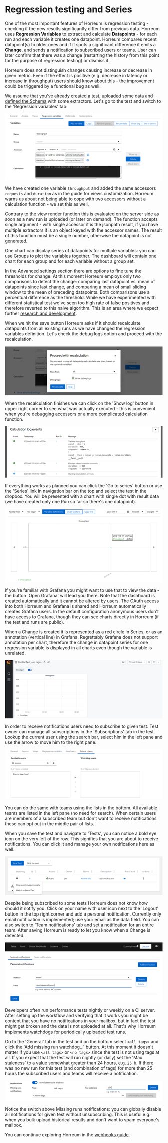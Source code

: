 # Regression testing and Series

One of the most important features of Horreum is regression testing - checking if the new results significantly differ from previous data. Horreum uses **Regression Variables** to extract and calculate **Datapoints** - for each run and each variable it creates one datapoint. Horreum compares recent datapoint(s) to older ones and if it spots a significant difference it emits a **Change**, and sends a notification to subscribed users or teams. User can later confirm that there was a change (restarting the history from this point for the purpose of regression testing) or dismiss it.

Horreum does not distinguish changes causing increase or decrease in given metric. Even if the effect is positive (e.g. decrease in latency or increase in throughput) users should know about this - the improvement could be triggered by a functional bug as well.

We assume that you've already [created a test](/docs/create_test.html), [uploaded](/docs/upload.html) some data and [defined the Schema](/docs/customize_views.html) with some extractors. Let's go to the test and switch to the 'Regression variables' tab:

<div class="screenshot"><img src="/assets/images/regression/00_variables.png"></div>

We have created one variable `throughput` and added the same accessors `requests` and `duration` as in the guide for views customization. Horreum warns us about not being able to cope with two accessors without a calculation function - we set this as well.

Contrary to the view render function this is evaluated on the server side as soon as a new run is uploaded (or later on demand). The function accepts single argument - with single accessor it is the jsonpath result, if you have multiple extractors it is an object keyed with the accessor names. The result of this function must be a single number, otherwise the datapoint is not generated.

One chart can display series of datapoints for multiple variables: you can use Groups to plot the variables together. The dashboard will contain one chart for each group and for each variable without a group set.

In the Advanced settings section there are options to fine tune the thresholds for change. At this moment Horreum employs only two comparisons to detect the change: comparing last datapoint vs. mean of datapoints since last change, and comparing a mean of small sliding window to the mean of preceding datapoints. Both comparisons use a percentual difference as the threshold. While we have experimented with different statistical test we've seen too high rate of false positives and therefore reverted to this naive algorithm. This is an area where we expect further [research and development](https://github.com/Hyperfoil/Horreum/issues/38).

When we hit the save button Horreum asks if it should recalculate datapoints from all existing runs as we have changed the regression variables definition. Let's check the debug logs option and proceed with the recalculation.

<div class="screenshot"><img src="/assets/images/regression/01_recalculate.png"></div>

When the recalculation finishes we can click on the 'Show log' button in upper right corner to see what was actually executed - this is convenient when you're debugging accessors or a more complicated calculation function.

<div class="screenshot"><img src="/assets/images/regression/02_log.png"></div>

If everything works as planned you can click the 'Go to series' button or use the 'Series' link in navigation bar on the top and select the test in the dropbox. You will be presented with a chart with single dot with result data (we have created only one Run so far so there's one datapoint).

<div class="screenshot"><img src="/assets/images/regression/03_series.png"></div>

If you're familiar with Grafana you might want to use that to view the data - the button 'Open Grafana' will lead you there. Note that the dashboard is created automatically and it cannot be altered by users. The OAuth access into both Horreum and Grafana is shared and Horreum automatically creates Grafana users. In the default configuration anonymous users don't have access to Grafana, though they can see charts directly in Horreum (if the test and runs are public).

When a Change is created it is represented as a red circle in Series, or as an annotation (vertical line) in Grafana. Regrettably Grafana does not support annotation per chart, therefore the change in datapoint series for one regression variable is displayed in all charts even though the variable is unrelated.

<div class="screenshot"><img src="/assets/images/regression/04_grafana.png"></div>

In order to receive notifications users need to subscribe to given test. Test owner can manage all subscriptions in the 'Subscriptions' tab in the test. Lookup the current user using the search bar, select him in the left pane and use the arrow to move him to the right pane.

<div class="screenshot"><img src="/assets/images/regression/05_subscriptions.png"></div>

You can do the same with teams using the lists in the bottom. All available teams are listed in the left pane (no need for search). When certain users are members of a subscribed team but don't want to receive notifications these can opt out in the middle pair of lists.

When you save the test and navigate to 'Tests', you can notice a bold eye icon on the very left of the row. This signifies that you are about to receive notifications. You can click it and manage your own notifications here as well.

<div class="screenshot"><img src="/assets/images/regression/06_watching.png"></div>

Despite being subscribed to some tests Horreum does not know *how* should it notify you. Click on your name with user icon next to the 'Logout' button in the top right corner and add a personal notification. Currently only email notification is implemented; use your email as the data field. You can also switch to 'Team notifications' tab and set a notification for an entire team. After saving Horreum is ready to let you know when a Change is detected.

<div class="screenshot"><img src="/assets/images/regression/07_notifications.png"></div>

Developers often run performance tests nightly or weekly on a CI server. After setting up the workflow and verifying that it works you might be content that you have no notifications in your mailbox, but in fact the test might get broken and the data is not uploaded at all. That's why Horreum implements watchdogs for periodically uploaded test runs.

Go to the 'General' tab in the test and on the bottom select `<all tags>` and click the 'Add missing run watchdog...' button. At this moment it doesn't matter if you use `<all tags>` or `<no tags>` since the test is not using tags at all. If you expect that the test will run nightly (or daily) set the 'Max staleness' to a value somewhat greater than 24 hours, e.g. `25 h`. If there was no new run for this test (and combination of tags) for more than 25 hours the subscribed users and teams will receive a notification.

<div class="screenshot"><img src="/assets/images/regression/08_staleness.png"></div>

Notice the switch above Missing runs notifications: you can globally disable all notifications for given test without unsubscribing. This is useful e.g. when you bulk upload historical results and don't want to spam everyone's mailbox.

You can continue exploring Horreum in the [webhooks guide](/docs/webhooks.html).